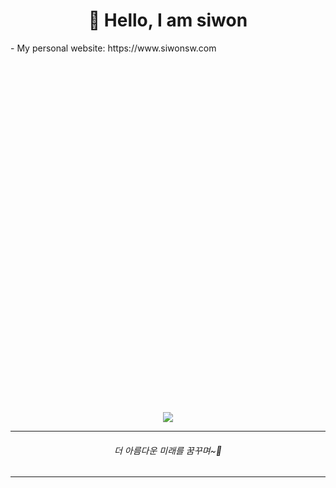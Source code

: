 <div align="center">
  
  <h1>👋 Hello, I am siwon</h1>
  
  <div />
  <div align="left">
  - My personal website: https://www.siwonsw.com
  </div>

  
<!-- ### 제가 사용하는 언어들입니다. -->
<!-- + PYTHON
+ C
+ JS
+ -> React
+ JAVA (Android Studio) -->

<!-- ###### 비록 아직 많이 부족하지만 앞으로 밝은 미래를 기대해보고 있습니다. -->

<!-- ![Anurag's GitHub stats](https://github-readme-stats.vercel.app/api?username=ysw421&show_icons=true&theme=tokyonight) -->
<div><img src="data:image/svg+xml,%3Csvg width='1' height='560' xmlns='http://www.w3.org/2000/svg'%3E%3C/svg%3E" /></div>
<!-- <table>
  <tr style="border: 0;">
    <td><img src="https://myreadme.vercel.app/api/embed/ysw421?panels=userstatistics,toprepositories,toplanguages,commitgraph" /></td>
    <td><img src="https://github-readme-stats.vercel.app/api/top-langs/?username=ysw421&layout=compact" /> </td>
  </tr>
</table> -->

![](https://myreadme.vercel.app/api/embed/ysw421?panels=userstatistics,toplanguages,commitgraph,toprepositories)
<!-- [![Top Langs](https://github-readme-stats.vercel.app/api/top-langs/?username=ysw421&layout=compact)](https://github.com/anuraghazra/github-readme-stats) -->
<!-- [![Top Langs](https://github-readme-stats.vercel.app/api/top-langs/?username=ysw421&layout=compact)](https://github.com/anuraghazra/github-readme-stats) -->

  ---

  <h6 style="text-align: center;">더 아름다운 미래를 꿈꾸며~💜</h6>

  ---

</div>
